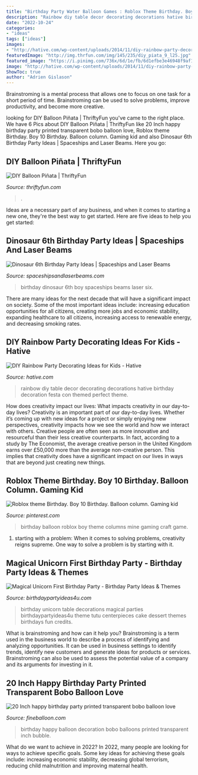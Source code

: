 ```yaml
---
title: "Birthday Party Water Balloon Games : Roblox Theme Birthday. Boy 10 Birthday. Balloon Column. Gaming Kid"
description: "Rainbow diy table decor decorating decorations hative birthday decoration festa con themed perfect theme"
date: "2022-10-24"
categories:
- "ideas"
tags: ["ideas"]
images:
- "http://hative.com/wp-content/uploads/2014/11/diy-rainbow-party-decorating-ideas/5-rainbow-table-decor.jpg"
featuredImage: "http://img.thrfun.com/img/145/235/diy_piata_9_l25.jpg"
featured_image: "https://i.pinimg.com/736x/6d/1e/fb/6d1efbe3e46948f9af137be6ba143424.jpg"
image: "http://hative.com/wp-content/uploads/2014/11/diy-rainbow-party-decorating-ideas/5-rainbow-table-decor.jpg"
ShowToc: true
author: "Adrien Gislason"
---
```



Brainstroming is a mental process that allows one to focus on one task for a short period of time. Brainstroming can be used to solve problems, improve productivity, and become more creative.

	

		
looking for DIY Balloon Piñata | ThriftyFun you've came to the right place. We have 6 Pics about DIY Balloon Piñata | ThriftyFun like 20 Inch happy birthday party printed transparent bobo balloon love, Roblox theme Birthday. Boy 10 Birthday. Balloon column. Gaming kid and also Dinosaur 6th Birthday Party Ideas | Spaceships and Laser Beams. Here you go:
		
    
## DIY Balloon Piñata | ThriftyFun

<img loading=lazy src="http://img.thrfun.com/img/145/235/diy_piata_9_l25.jpg" onerror="this.onerror=null;this.src='https://tse4.mm.bing.net/th?id=OIP.7BPTaTH1ZgbBcztv8C7CBgHaJ4&amp;pid=15.1';" alt="DIY Balloon Piñata | ThriftyFun">

_Source: thriftyfun.com_

>. 

	

Ideas are a necessary part of any business, and when it comes to starting a new one, they're the best way to get started. Here are five ideas to help you get started: 

    
## Dinosaur 6th Birthday Party Ideas | Spaceships And Laser Beams

<img loading=lazy src="http://spaceshipsandlaserbeams.com/wp-content/uploads/2015/09/dinosaur-birthday-party-ideas-3034.jpg" onerror="this.onerror=null;this.src='https://tse3.mm.bing.net/th?id=OIP.kf9FfxvNYMViBtaZqsnlYQHaKl&amp;pid=15.1';" alt="Dinosaur 6th Birthday Party Ideas | Spaceships and Laser Beams">

_Source: spaceshipsandlaserbeams.com_

>birthday dinosaur 6th boy spaceships beams laser six. 

	

There are many ideas for the next decade that will have a significant impact on society. Some of the most important ideas include: increasing education opportunities for all citizens, creating more jobs and economic stability, expanding healthcare to all citizens, increasing access to renewable energy, and decreasing smoking rates.

    
## DIY Rainbow Party Decorating Ideas For Kids - Hative

<img loading=lazy src="http://hative.com/wp-content/uploads/2014/11/diy-rainbow-party-decorating-ideas/5-rainbow-table-decor.jpg" onerror="this.onerror=null;this.src='https://tse4.mm.bing.net/th?id=OIP.nMuxdESfSZj1uaUReL2v-AHaLI&amp;pid=15.1';" alt="DIY Rainbow Party Decorating Ideas for Kids - Hative">

_Source: hative.com_

>rainbow diy table decor decorating decorations hative birthday decoration festa con themed perfect theme. 

	

How does creativity impact our lives: What impacts creativity in our day-to-day lives?
Creativity is an important part of our day-to-day lives. Whether it’s coming up with new ideas for a project or simply enjoying new perspectives, creativity impacts how we see the world and how we interact with others. Creative people are often seen as more innovative and resourceful than their less creative counterparts. In fact, according to a study by The Economist, the average creative person in the United Kingdom earns over £50,000 more than the average non-creative person. This implies that creativity does have a significant impact on our lives in ways that are beyond just creating new things.

    
## Roblox Theme Birthday. Boy 10 Birthday. Balloon Column. Gaming Kid

<img loading=lazy src="https://i.pinimg.com/736x/6d/1e/fb/6d1efbe3e46948f9af137be6ba143424.jpg" onerror="this.onerror=null;this.src='https://tse3.mm.bing.net/th?id=OIP.x-QtgqpCf6cEkzFh325tXwHaFU&amp;pid=15.1';" alt="Roblox theme Birthday. Boy 10 Birthday. Balloon column. Gaming kid">

_Source: pinterest.com_

>birthday balloon roblox boy theme columns mine gaming craft game. 

	

1. starting with a problem: When it comes to solving problems, creativity reigns supreme. One way to solve a problem is by starting with it.

    
## Magical Unicorn First Birthday Party - Birthday Party Ideas &amp; Themes

<img loading=lazy src="http://www.birthdaypartyideas4u.com/wp-content/uploads/2017/04/first-unicorn-birthday-party-tutu-table-skirting1-600x812.jpg" onerror="this.onerror=null;this.src='https://tse1.mm.bing.net/th?id=OIP.skPLNjTbBrjCyS2ARJBAqQHaKB&amp;pid=15.1';" alt="Magical Unicorn First Birthday Party - Birthday Party Ideas &amp; Themes">

_Source: birthdaypartyideas4u.com_

>birthday unicorn table decorations magical parties birthdaypartyideas4u theme tutu centerpieces cake dessert themes birthdays fun credits. 

	

What is brainstroming and how can it help you?
Brainstroming is a term used in the business world to describe a process of identifying and analyzing opportunities. It can be used in business settings to identify trends, identify new customers and generate ideas for products or services. Brainstroming can also be used to assess the potential value of a company and its arguments for investing in it.

    
## 20 Inch Happy Birthday Party Printed Transparent Bobo Balloon Love

<img loading=lazy src="https://fineballoon.com/images/products/202012071004_05.jpg" onerror="this.onerror=null;this.src='https://tse4.mm.bing.net/th?id=OIP.V0MkWxI814e4jlGtxUUoNgHaHa&amp;pid=15.1';" alt="20 Inch happy birthday party printed transparent bobo balloon love">

_Source: fineballoon.com_

>birthday happy balloon decoration bobo balloons printed transparent inch bubble. 

	

What do we want to achieve in 2022?
In 2022, many people are looking for ways to achieve specific goals. Some key ideas for achieving these goals include: increasing economic stability, decreasing global terrorism, reducing child malnutrition and improving maternal health.

